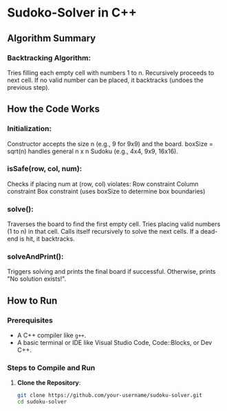 # Sudoko-Solver in C++
## Algorithm Summary
### Backtracking Algorithm:
Tries filling each empty cell with numbers 1 to n.
Recursively proceeds to next cell.
If no valid number can be placed, it backtracks (undoes the previous step).

## How the Code Works
### Initialization:
Constructor accepts the size n (e.g., 9 for 9x9) and the board.
boxSize = sqrt(n) handles general n x n Sudoku (e.g., 4x4, 9x9, 16x16).
### isSafe(row, col, num):
Checks if placing num at (row, col) violates:
Row constraint
Column constraint
Box constraint (uses boxSize to determine box boundaries)
### solve():
Traverses the board to find the first empty cell.
Tries placing valid numbers (1 to n) in that cell.
Calls itself recursively to solve the next cells.
If a dead-end is hit, it backtracks.
### solveAndPrint():
Triggers solving and prints the final board if successful.
Otherwise, prints "No solution exists!".

##  How to Run

###  Prerequisites

- A C++ compiler like `g++`.
- A basic terminal or IDE like Visual Studio Code, Code::Blocks, or Dev C++.

###  Steps to Compile and Run

1. **Clone the Repository**:
   ```bash
   git clone https://github.com/your-username/sudoku-solver.git
   cd sudoku-solver
